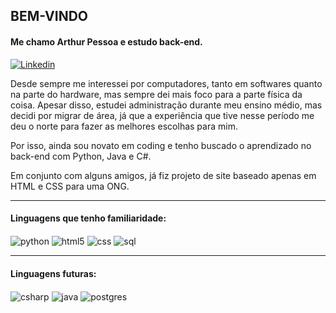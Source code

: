 ## BEM-VINDO

#### Me chamo Arthur Pessoa e estudo back-end.

[![Linkedin](https://img.shields.io/badge/LinkedIn-0077B5?style=for-the-badge&logo=linkedin&logoColor=white)](https://www.linkedin.com/in/arthurpessoa1/)



<p>Desde sempre me interessei por computadores, tanto em softwares quanto na parte do hardware, mas sempre dei mais foco para a parte física da coisa. Apesar disso, estudei administração durante meu ensino médio, 
mas decidi por migrar de área, já que a experiência que tive nesse período me deu o norte para fazer as melhores escolhas para mim.</p>
<p>Por isso, ainda sou novato em coding e tenho buscado o aprendizado no back-end com Python, Java e C#.</p>
<p>Em conjunto com alguns amigos, já fiz projeto de site baseado apenas em HTML e CSS para uma ONG.</p>



---

#### Linguagens que tenho familiaridade:

<div style="display: inline-block">

<img align="center" alt="python" src="https://img.shields.io/badge/Python-3776AB?style=for-the-badge&logo=python&logoColor=white"/>
<img align="center" alt="html5" src="https://img.shields.io/badge/HTML5-E34F26?style=for-the-badge&logo=html5&logoColor=white"/>
<img align="center" alt="css" src="https://img.shields.io/badge/CSS3-1572B6?style=for-the-badge&logo=css3&logoColor=white"/>
<img align="center" alt="sql" src="https://img.shields.io/badge/MySQL-black?style=for-the-badge&logo=mysql">

</div>

---

#### Linguagens futuras:

<div style="display: inline-block">
<img align="center" alt="csharp" src="https://img.shields.io/badge/csharp-00008B?style=for-the-badge&logo=csharp&logoColor=white"/>
<img align="center" alt="java" src="https://img.shields.io/badge/java-FF4500?style=for-the-badge&logo=openjdk&logoColor=white"/>
<img align="center" alt="postgres" src="https://img.shields.io/badge/postgres-3776AB?style=for-the-badge&logo=postgresql&logoColor=white"/>

</div>
